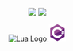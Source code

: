 <p align="center">
<img src="https://api.alexflipnote.dev/challenge?text=Credit+Chino+Bio+Style&icon=1">
<img src="https://api.alexflipnote.dev/challenge?text=Vaultary#0001&icon=4">
</p>
<p align="center">
  <a title="Lua" href="https://www.lua.org/pil/1.html">
    <img width="35" src="https://github.com/file-icons/icons/blob/master/svg/Lua.svg" alt="Lua Logo">
  </a>
  <a title="C#" href="https://www.w3schools.com/cs/default.asp">
    <img width="35" src="https://github.com/devicons/devicon/blob/master/icons/csharp/csharp-original.svg" alt="Csharp Logo">
  </a>
</p>
